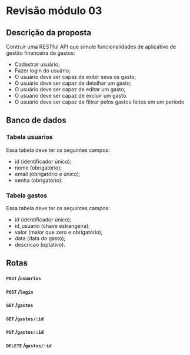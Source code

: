# Revisão módulo 03

## Descrição da proposta
Contruir uma RESTful API que simule funcionalidades de aplicativo de gestão financeira de gastos:

- Cadastrar usuário;
- Fazer login do usuário;
- O usuário deve ser capaz de exibir seus os gasto;
- O usuário deve ser capaz de detalhar um gasto;
- O usuário deve ser capaz de editar um gasto;
- O usuário deve ser capaz de excluir um gasto.
- O usuário deve ser capaz de filtrar pelos gastos feitos em um período
  
## Banco de dados

### Tabela usuarios
Essa tabela deve ter os seguintes campos:
- id (identificador único);
- nome (obrigatório);
- email (obrigatório e único);
- senha (obrigatório).

### Tabela gastos
Essa tabela deve ter os seguintes campos:
- id (identificador único);
- id_usuario (chave estrangeira);
- valor (maior que zero e obrigatório);
- data (data do gasto);
- descricao (optativo).

## Rotas

#### `POST` /`usuarios`
#### `POST` /`login`
#### `GET` /`gastos`
#### `GET` /`gastos/:id`
#### `PUT` /`gastos/:id`
#### `DELETE` /`gastos/:id`


